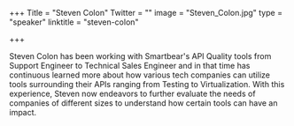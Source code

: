+++
Title = "Steven Colon"
Twitter = ""
image = "Steven_Colon.jpg"
type = "speaker"
linktitle = "steven-colon"

+++

Steven Colon has been working with Smartbear's API Quality tools from Support Engineer to Technical Sales Engineer and in that time has continuous learned more about how various tech companies can utilize tools surrounding their APIs ranging from Testing to Virtualization. With this experience, Steven now endeavors to further evaluate the needs of companies of different sizes to understand how certain tools can have an impact.
